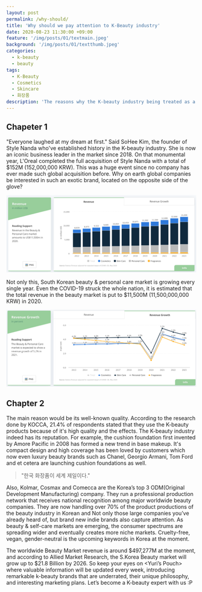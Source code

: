 ```yaml
---
layout: post
permalink: /why-should/
title: 'Why should we pay attention to K-Beauty industry'
date: 2020-08-23 11:30:00 +09:00
feature: '/img/posts/01/textmain.jpeg'
background: '/img/posts/01/textthumb.jpeg'
categories:
  - k-beauty
  - beauty
tags:
  - K-Beauty
  - Cosmetics
  - Skincare
  - 화장품
description: 'The reasons why the K-beauty industry being treated as a new phenomenon worldwide.'
---
```



## Chapeter 1

"Everyone laughed at my dream at first." Said SoHee Kim, the founder of Style Nanda who've established history in the K-beauty industry. She is now an iconic business leader in the market since 2018. On that monumental year, L'Oreal completed the full acquisition of Style Nanda with a total of $152M (152,000,000 KRW). This was a huge event since no company has ever made such global acquisition before. Why on earth global companies be interested in such an exotic brand, located on the opposite side of the glove?

![Graph](/img/posts/01/01.png)

Not only this, South Korean beauty & personal care market is growing every single year. Even the COVID-19 struck the whole nation, it is estimated that the total revenue in the beauty market is put to $11,500M (11,500,000,000 KRW) in 2020.

![Growth](/img/posts/01/02.png)

## Chapter 2

The main reason would be its well-known quality. According to the research done by KOCCA, 21.4% of respondents stated that they use the K-beauty products because of it's high quality and the effects.
The K-beauty industry indeed has its reputation. For example, the cushion foundation first invented by Amore Pacific in 2008 has formed a new trend in base makeup. It's compact design and high coverage has been loved by customers which now even luxury beauty brands such as Chanel, Georgio Armani, Tom Ford and et cetera are launching cushion foundations as well.

> "한국 화장품이 세계 제일이다."

Also, Kolmar, Cosmax and Comecca are the Korea’s top 3 ODM(Original Development Manufacturing) company. They run a professional production network that receives national recognition among major worldwide beauty companies. They are now handling over 70% of the product productions of the beauty industry in Korean and
Not only those large companies you’ve already heard of, but brand new indie brands also capture attention. As beauty & self-care markets are emerging, the consumer spectrums are spreading wider and eventually creates more niche markets. Cruelty-free, vegan, gender-neutral is the upcoming keywords in Korea at the moment.


The worldwide Beauty Market revenue is around $497,277M at the moment, and according to Allied Market Research, the S.Korea Beauty market will grow up to $21.8 Billion by 2026. So keep your eyes on <Yuri’s Pouch> where valuable information will be updated every week, introducing remarkable k-beauty brands that are underrated, their unique philosophy, and interesting marketing plans. Let’s become a K-beauty expert with us :P
